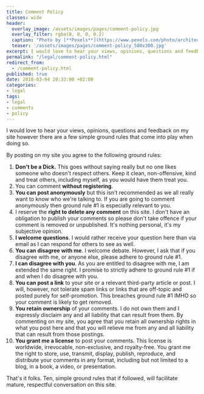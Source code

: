 ```yaml
---
title: Comment Policy
classes: wide
header:
  overlay_image: /assets/images/pages/comment-policy.jpg
  overlay_filter: rgba(0, 0, 0, 0.2)
  caption: "Photo by [**Pexels**](https://www.pexels.com/photo/architecture-art-artwork-bench-206784/)"
  teaser: '/assets/images/pages/comment-policy_580x300.jpg'
excerpt: I would love to hear your views, opinions, questions and feedback on my site however there are a few simple ground rules that come into play when doing so.
permalink: "/legal/comment-policy.html"
redirect_from:
  - /comment-policy.html
published: true
date: 2018-03-04 20:33:00 +02:00
categories:
- legal
tags:
- legal 
- comments 
- policy 
---
```

I would love to hear your views, opinions, questions and feedback on my site however there are a few simple ground rules that come into play when doing so.

By posting on my site you agree to the following ground rules:

1. **Don't be a Dick.** This goes without saying really but no one likes someone who doesn't respect others. Keep it clean, non-offensive, kind and treat others, including myself, as you would have them treat you.
2. You can comment **without registering**. 
3. **You can post anonymously** but this isn't recommended as we all really want to know who we're talking to. If you are going to comment anonymously then ground rule #1 is especially relevant to you.
4. I reserve the **right to delete any comment** on this site. I don't have an obligation to publish your comments so please don't take offence if your comment is removed or unpublished. It's nothing personal, it's my subjective opinion.
5. **I welcome questions**. I would rather receive your question here than via email as I can respond for others to see as well.
6. **You can disagree with me**. I welcome debate. However, I ask that if you disagree with me, or anyone else, please adhere to ground rule #1.
7. **I can disagree with you**. As you are entitled to disagree with me, I am extended the same right. I promise to strictly adhere to ground rule #1 if and when I do disagree with you.
7. **You can post a link** to your site or a relevant third-party article or post. I will, however, not tolerate spam links or links that are off-topic and posted purely for self-promotion. This breaches ground rule #1 IMHO so your comment is likely to get removed.
8. **You retain ownership** of your comments. I do not own them and I expressly disclaim any and all liability that can result from them. By commenting on my site, you agree that you retain all ownership rights in what you post here and that you will relieve me from any and all liability that can result from those postings.
9. **You grant me a license** to post your comments. This license is worldwide, irrevocable, non-exclusive, and royalty-free. You grant me the right to store, use, transmit, display, publish, reproduce, and distribute your comments in any format, including but not limited to a blog, in a book, a video, or presentation.

That's it folks. Ten, simple ground rules that if followed, will facilitate mature, respectful conversation on this site.


